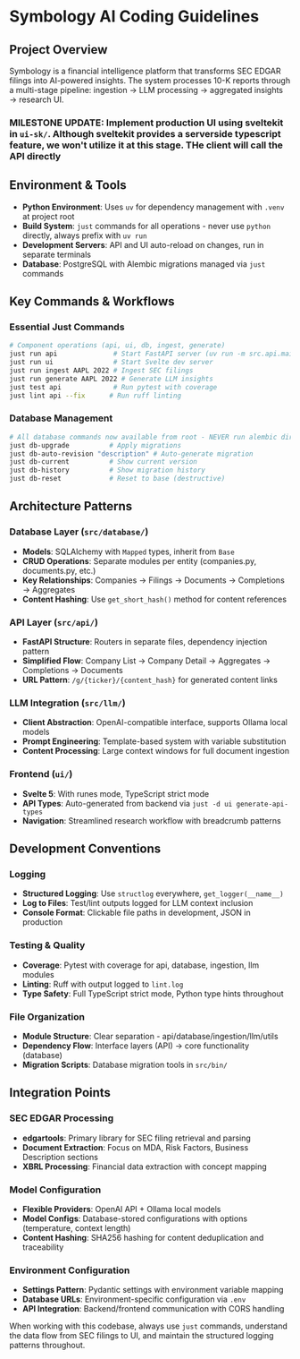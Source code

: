 # Symbology AI Coding Guidelines


## Project Overview
Symbology is a financial intelligence platform that transforms SEC EDGAR filings into AI-powered insights. The system processes 10-K reports through a multi-stage pipeline: ingestion → LLM processing → aggregated insights → research UI.

### MILESTONE UPDATE: Implement production UI using sveltekit in `ui-sk/`. Although sveltekit provides a serverside typescript feature, we won't utilize it at this stage. THe client will call the API directly

## Environment & Tools
- **Python Environment**: Uses `uv` for dependency management with `.venv` at project root
- **Build System**: `just` commands for all operations - never use `python` directly, always prefix with `uv run`
- **Development Servers**: API and UI auto-reload on changes, run in separate terminals
- **Database**: PostgreSQL with Alembic migrations managed via `just` commands

## Key Commands & Workflows

### Essential Just Commands
```bash
# Component operations (api, ui, db, ingest, generate)
just run api              # Start FastAPI server (uv run -m src.api.main)
just run ui               # Start Svelte dev server
just run ingest AAPL 2022 # Ingest SEC filings
just run generate AAPL 2022 # Generate LLM insights
just test api             # Run pytest with coverage
just lint api --fix      # Run ruff linting
```

### Database Management
```bash
# All database commands now available from root - NEVER run alembic directly
just db-upgrade          # Apply migrations
just db-auto-revision "description" # Auto-generate migration
just db-current          # Show current version
just db-history          # Show migration history
just db-reset            # Reset to base (destructive)
```

## Architecture Patterns

### Database Layer (`src/database/`)
- **Models**: SQLAlchemy with `Mapped` types, inherit from `Base`
- **CRUD Operations**: Separate modules per entity (companies.py, documents.py, etc.)
- **Key Relationships**: Companies → Filings → Documents → Completions → Aggregates
- **Content Hashing**: Use `get_short_hash()` method for content references

### API Layer (`src/api/`)
- **FastAPI Structure**: Routers in separate files, dependency injection pattern
- **Simplified Flow**: Company List → Company Detail → Aggregates → Completions → Documents
- **URL Pattern**: `/g/{ticker}/{content_hash}` for generated content links

### LLM Integration (`src/llm/`)
- **Client Abstraction**: OpenAI-compatible interface, supports Ollama local models
- **Prompt Engineering**: Template-based system with variable substitution
- **Content Processing**: Large context windows for full document ingestion

### Frontend (`ui/`)
- **Svelte 5**: With runes mode, TypeScript strict mode
- **API Types**: Auto-generated from backend via `just -d ui generate-api-types`
- **Navigation**: Streamlined research workflow with breadcrumb patterns

## Development Conventions

### Logging
- **Structured Logging**: Use `structlog` everywhere, `get_logger(__name__)`
- **Log to Files**: Test/lint outputs logged for LLM context inclusion
- **Console Format**: Clickable file paths in development, JSON in production

### Testing & Quality
- **Coverage**: Pytest with coverage for api, database, ingestion, llm modules
- **Linting**: Ruff with output logged to `lint.log`
- **Type Safety**: Full TypeScript strict mode, Python type hints throughout

### File Organization
- **Module Structure**: Clear separation - api/database/ingestion/llm/utils
- **Dependency Flow**: Interface layers (API) → core functionality (database)
- **Migration Scripts**: Database migration tools in `src/bin/`

## Integration Points

### SEC EDGAR Processing
- **edgartools**: Primary library for SEC filing retrieval and parsing
- **Document Extraction**: Focus on MDA, Risk Factors, Business Description sections
- **XBRL Processing**: Financial data extraction with concept mapping

### Model Configuration
- **Flexible Providers**: OpenAI API + Ollama local models
- **Model Configs**: Database-stored configurations with options (temperature, context length)
- **Content Hashing**: SHA256 hashing for content deduplication and traceability

### Environment Configuration
- **Settings Pattern**: Pydantic settings with environment variable mapping
- **Database URLs**: Environment-specific configuration via `.env`
- **API Integration**: Backend/frontend communication with CORS handling

When working with this codebase, always use `just` commands, understand the data flow from SEC filings to UI, and maintain the structured logging patterns throughout.
